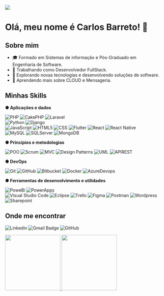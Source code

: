 ![](https://komarev.com/ghpvc/?username=barretopcarlos&color=006bed)

# Olá, meu nome é Carlos Barreto! 👋

## Sobre mim

- 🎓 Formado em Sistemas de informação e Pós-Graduado em Engenharia de Software.
- 💼 Trabalhando como Desenvolvedor FullStack.
- 🤔 Explorando novas tecnologias e desenvolvendo soluções de software.
- 🌱 Aprendendo mais sobre CLOUD e Mensageria.

## Minhas Skills

**● Aplicações e dados**

![PHP](https://img.shields.io/badge/-PHP-333333?style=flat&logo=php) ![CakePHP](https://img.shields.io/badge/-CakePhp-333333?style=flat&logo=cakephp) ![Laravel](https://img.shields.io/badge/-Laravel-333333?style=flat&logo=laravel) </br>
![Python](https://img.shields.io/badge/-Python-333333?style=flat&logo=python) ![Django](https://img.shields.io/badge/-Django-333333?style=flat&logo=django)</br>
![JavaScript](https://img.shields.io/badge/-JavaScript-333333?style=flat&logo=javascript) ![HTML5](https://img.shields.io/badge/-HTML5-333333?style=flat&logo=HTML5) ![CSS](https://img.shields.io/badge/-CSS-333333?style=flat&logo=CSS3&logoColor=1572B6) ![Flutter](https://img.shields.io/badge/-Flutter-333333?style=flat&logo=Flutter) ![React](https://img.shields.io/badge/-React-333333?style=flat&logo=react) ![React Native](https://img.shields.io/badge/-React%20Native-333333?style=flat&logo=react)</br>
![MySQL](https://img.shields.io/badge/-MySQL-333333?style=flat&logo=mysql) ![SQLServer](https://img.shields.io/badge/-SQLServer-333333?style=flat&logo=microsoftsqlserver) ![MongoDB](https://img.shields.io/badge/-Mongo%20DB-333333?style=flat&logo=mongodb)

**● Princípios e metodologias**

![POO](https://img.shields.io/badge/-POO-333333?style=flat&logo=apirest) ![Scrum](https://img.shields.io/badge/-Scrum-333333?style=flat&logo=Scrum) ![MVC](https://img.shields.io/badge/-MVC-333333?style=flat&logo=MVC) ![Design Patterns](https://img.shields.io/badge/-DesignPatterns-333333?style=flat&logo=DesignPatterns) ![UML](https://img.shields.io/badge/-UML-333333?style=flat&logo=UML) ![APIREST](https://img.shields.io/badge/-API%20REST-333333?style=flat&logo=apirest)

**● DevOps**

![Git](https://img.shields.io/badge/-Git-333333?style=flat&logo=git) ![GitHub](https://img.shields.io/badge/-GitHub-333333?style=flat&logo=github) ![Bitbucket](https://img.shields.io/badge/-Bitbucket-333333?style=flat&logo=bitbucket) ![Docker](https://img.shields.io/badge/-Docker-333333?style=flat&logo=docker) ![AzureDevops](https://img.shields.io/badge/-AzureDevops-333333?style=flat&logo=AzureDevops)

**● Ferramentas de desenvolvimento e utilidades**

![PoweBi](https://img.shields.io/badge/-Power%20Bi-333333?style=flat&logo=power-Bi&logoColor=007ACC) ![PowerApps](https://img.shields.io/badge/-Power%20Apps-333333?style=flat&logo=power-apps&logoColor=007ACC)</br>
![Visual Studio Code](https://img.shields.io/badge/-Visual%20Studio%20Code-333333?style=flat&logo=visual-studio-code&logoColor=007ACC) ![Eclipse](https://img.shields.io/badge/-Eclipse-333333?style=flat&logo=eclipse-ide&logoColor=2C2255) ![Trello](https://img.shields.io/badge/-Trello-333333?style=flat&logo=trello&logoColor=007ACC) ![Figma](https://img.shields.io/badge/-Figma-333333?style=flat&logo=figma&logoColor=007ACC)  ![Postman](https://img.shields.io/badge/-Postman-333333?style=flat&logo=postman) ![Wordpress](https://img.shields.io/badge/-Wordpress-333333?style=flat&logo=Wordpress)
![Sharepoint](https://img.shields.io/badge/-Sharepoint-333333?style=flat&logo=microsoft)

## Onde me encontrar

![Linkedin](https://img.shields.io/badge/-barretopcarlos-blue?style=flat-square&logo=Linkedin&logoColor=white&link=https://www.linkedin.com/in/carlospbarreto/) ![Gmail Badge](https://img.shields.io/badge/-barretopcarlos@email.com-006bed?style=flat-square&logo=Gmail&logoColor=white&link=mailto:barretopcarlos@gmail.com) ![GitHub](https://img.shields.io/github/followers/barretopcarlos?label=follow&style=social)

<div>
<a href="https://github.com/seu-usuário-aqui">
<img loading="lazy" height="180em" src="https://github-readme-stats.vercel.app/api/top-langs/?username=barretopcarlos&layout=compact&langs_count=7&theme=dracula"/>
<img loading="lazy" height="180em" src="https://github-readme-stats.vercel.app/api?username=barretopcarlos&show_icons=true&theme=dracula&include_all_commits=true&count_private=true"/>
</div>
